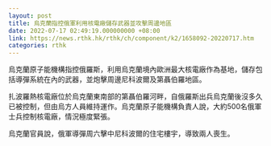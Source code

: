 ```yaml
---
layout: post
title: 烏克蘭指控俄軍利用核電廠儲存武器並攻擊周邊地區
date: 2022-07-17 02:49:19.000000000 +08:00
link: https://news.rthk.hk/rthk/ch/component/k2/1658092-20220717.htm
categories: rthk
---
```


烏克蘭原子能機構指控俄羅斯，利用烏克蘭境內歐洲最大核電廠作為基地，儲存包括導彈系統在內的武器，並炮擊周邊尼科波爾及第聶伯羅地區。

扎波羅熱核電廠位於烏克蘭東南部的第聶伯羅河畔，自俄羅斯出兵烏克蘭後沒多久已被控制，但由烏方人員維持運作。烏克蘭原子能機構負責人說，大約500名俄軍士兵控制核電廠，情況極度緊張。

烏克蘭官員說，俄軍導彈周六擊中尼科波爾的住宅樓宇，導致兩人喪生。
